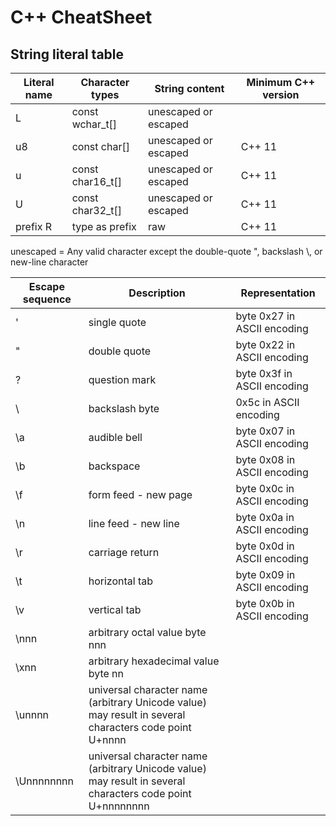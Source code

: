 # C++  CheatSheet


## String literal table

| Literal name  | Character types  | String content       | Minimum C++ version|
| ------------- | ---------------- | -------------------- | ------------------ |
| L             | const wchar_t[]  | unescaped or escaped |                    |
| u8            | const char[]     | unescaped or escaped | C++ 11             |
| u             | const char16_t[] | unescaped or escaped | C++ 11             |
| U             | const char32_t[] | unescaped or escaped | C++ 11             |
| prefix R      | type as prefix   | raw                  | C++ 11             |

unescaped = Any valid character except the double-quote ", backslash \\, or new-line character



|Escape sequence|	Description	|Representation |
| ------------- | ---------------- | -------------------- | 
|'	| single quote	| byte 0x27 in ASCII encoding
|\"	| double quote	| byte 0x22 in ASCII encoding
|\?	|	question mark	| byte 0x3f in ASCII encoding
|\\	|	backslash	byte | 0x5c in ASCII encoding
|\a	|	audible bell	| byte 0x07 in ASCII encoding
|\b	|	backspace	| byte 0x08 in ASCII encoding
|\f	|	form feed - new page	| byte 0x0c in ASCII encoding
|\n	|	line feed - new line	| byte 0x0a in ASCII encoding
|\r	|	carriage return	| byte 0x0d in ASCII encoding
|\t	|	horizontal tab	| byte 0x09 in ASCII encoding
|\v	|	vertical tab	| byte 0x0b in ASCII encoding
|\nnn	|	arbitrary octal value	byte nnn
|\xnn	|	arbitrary hexadecimal value	byte nn
|\unnnn	|	universal character name (arbitrary Unicode value) may result in several characters	code point U+nnnn
|\Unnnnnnnn	|	universal character name (arbitrary Unicode value) may result in several characters	code point U+nnnnnnnn
